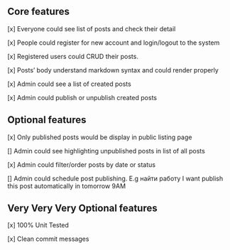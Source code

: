 
## Core features

[x] Everyone could see list of posts and check their detail

[x] People could register for new account and login/logout to the system

[x] Registered users could CRUD their posts.

[x] Posts’ body understand markdown syntax and could render properly

[x] Admin could see a list of created posts

[x] Admin could publish or unpublish created posts

## Optional features

[x] Only published posts would be display in public listing page

[] Admin could see highlighting unpublished posts in list of all posts

[x] Admin could filter/order posts by date or status

[] Admin could schedule post publishing. E.g найти работу I want publish this post automatically in tomorrow 9AM


## Very Very Very Optional features

[x] 100% Unit Tested

[x] Clean commit messages
